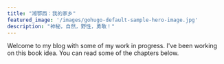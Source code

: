 ```yaml
---
title: "湘鄂西：我的家乡"
featured_image: '/images/gohugo-default-sample-hero-image.jpg'
description: "神秘，自然，野性，勇敢！"
---
```

Welcome to my blog with some of my work in progress. I've been working on this book idea. You can read some of the chapters below.
